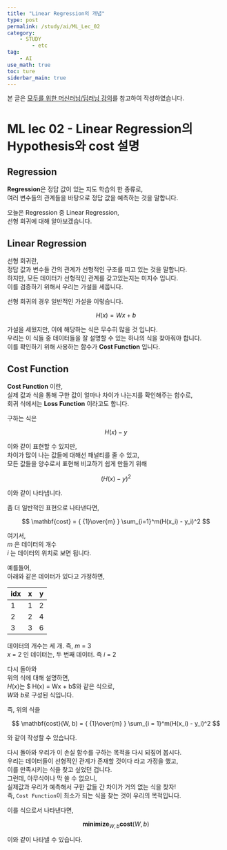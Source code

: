 ```yaml
---
title: "Linear Regression의 개념"
type: post
permalink: /study/ai/ML_Lec_02
category: 
    - STUDY
        - etc
tag:
    - AI
use_math: true
toc: ture
siderbar_main: true
---
```


본 글은 [모두를 위한 머신러닝/딥러닝 강의](https://hunkim.github.io/ml/)를 참고하여 작성하였습니다.

# ML lec 02 - Linear Regression의 Hypothesis와 cost 설명
## Regression
**Regression**은 정답 값이 있는 지도 학습의 한 종류로,  
여러 변수들의 관계들을 바탕으로 정답 값을 예측하는 것을 말합니다.  

오늘은 Regression 중 Linear Regression,  
선형 회귀에 대해 알아보겠습니다.  

## Linear Regression
선형 회귀란,  
정답 값과 변수들 간의 관계가 선형적인 구조를 띠고 있는 것을 말합니다.  
하지만, 모든 데이터가 선형적인 관계를 갖고있는지는 미지수 입니다.  
이를 검증하기 위해서 우리는 가설을 세웁니다.  

선형 회귀의 경우 일반적인 가설을 이렇습니다.  

$$H(x) = Wx + b$$  

가설을 세웠지만, 이에 해당하는 식은 무수히 많을 것 입니다.  
우리는 이 식들 중 데이터들을 잘 설명할 수 있는 하나의 식을 찾아줘야 합니다.  
이를 확인하기 위해 사용하는 함수가 **Cost Function** 입니다.  

## Cost Function
**Cost Function** 이란,  
실제 값과 식을 통해 구한 값이 얼마나 차이가 나는지를 확인해주는 함수로,  
회귀 식에서는 **Loss Function** 이라고도 합니다.  

구하는 식은  

$$H(x) - y$$  

이와 같이 표현할 수 있지만,  
차이가 많이 나는 값들에 대해선 패널티를 줄 수 있고,  
모든 값들을 양수로서 표현해 비교하기 쉽게 만들기 위해  

$$\left(H(x) - y\right)^2$$  

이와 같이 나타냅니다.  

좀 더 일반적인 표현으로 나타낸다면,  

$$
\mathbf{cost} = 
{ {1}\over{m} }
\sum_{i=1}^m(H(x_i) - y_i)^2
$$

여기서,  
$m$ 은 데이터의 개수  
$i$ 는 데이터의 위치로 보면 됩니다.  

예를들어,  
아래와 같은 데이터가 있다고 가정하면,  

idx|x|y
---|---|---
1|1|2
2|2|4
3|3|6

데이터의 개수는 세 개. 즉, $m$ = 3  
$x$ = 2 인 데이터는, 두 번째 데이터. 즉 $i$ = 2   

다시 돌아와  
위의 식에 대해 설명하면,  
$H(x)$는 $ H(x) = Wx + b$와 같은 식으로,  
$W$와 $b$로 구성된 식입니다.  

즉, 위의 식을  

$$
\mathbf{cost}(W, b) = 
{ {1}\over{m} }
\sum_{i = 1}^m(H(x_i) - y_i)^2
$$

와 같이 작성할 수 있습니다.  

다시 돌아와 우리가 이 손실 함수를 구하는 목적을 다시 되짚어 봅시다.  
우리는 데이터들이 선형적인 관계가 존재할 것이다 라고 가정을 했고,    
이를 만족시키는 식을 찾고 싶었던 겁니다.  
그런데, 아무식이나 막 쓸 수 없으니,  
실제값과 우리가 예측해서 구한 값들 간 차이가 거의 없는 식을 찾자!  
즉, `Cost Function`이 최소가 되는 식을 찾는 것이 우리의 목적입니다.  

이를 식으로서 나타낸다면,  

$$
\mathbf{minimize}_{W, b}
\mathbf{cost}(W, b)
$$

이와 같이 나타낼 수 있습니다.